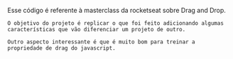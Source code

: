 Esse código é referente à masterclass da rocketseat sobre Drag and Drop.

    O objetivo do projeto é replicar o que foi feito adicionando algumas características que vão diferenciar um projeto de outro.

    Outro aspecto interessante é que é muito bom para treinar a propriedade de drag do javascript.